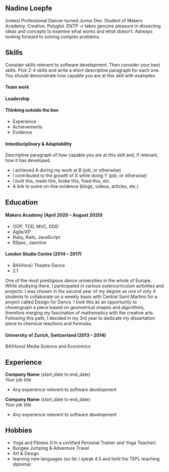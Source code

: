 ## Nadine Loepfe

(notes)
Professional Dancer turned Junior Dev.
Student of Makers Academy.
Creative. 
Polyglot. 
ENTP 
-> takes genuine pleasure in dissecting ideas and concepts to examine what works and what doesn’t. Aalways looking forward to solving complex problems.


## Skills

Consider skills relevent to software development. Then consider your best skills. Pick 2-4 skills and write a short descriptive paragraph for each one. You should demonstrate how capable you are at this skill with examples.


#### Team work


#### Leadership


#### Thinking outside the box

- Experience
- Achievements
- Evidence

#### Interdisciplinary & Adaptability

Descriptive paragraph of how capable you are at this skill and, if relevant, how it has developed.

- I achieved A during my work at B (job, or otherwise)
- I contributed to the growth of X while doing Y (job, or otherwise)
- I built this, made this, broke this, fixed this, etc.
- A link to some on-line evidence (blogs, videos, articles, etc.)

## Education

#### Makers Academy (April 2020 – August 2020)

- OOP, TDD, MVC, DDD
- Agile/XP
- Ruby, Rails, JavaScript
- RSpec, Jasmine

#### London Studio Centre (2014 – 2017)

- BA(Hons) Theatre Dance
- 2.1

One of the most prestigious dance universities in the whole of Europe. 
While studiying there, I participated in various outercurriculum activities and projects. 
I was chosen in the second year of my degree as one of only 4 students to collaborate on a weekly basis with Central Saint Martins for a project called Design for Dance.
I took this as an opportunity to choreograph a piece based on geometrical shapes and algorithms, therefore merging my fascination of mathematics with the creative arts. Following this path, I decided in my 3rd year to dedicate my dissertation piece to chemical reactions and formulas.

#### University of Zurich, Switzerland (2013 – 2014)

BA(Hons) Media Science and Economics


## Experience

**Company Name** (start_date to end_date)    
*Your job title*  
- Any experience relevent to software development

**Company Name** (start_date to end_date)   
*Your job title*  
- Any experience relevent to software development

## Hobbies

- Yoga and Fitness (I'm a certified Personal Trainer and Yoga Teacher)
- Bungee Jumping & Adventure Travel
- Art & Design
- learning new languages (so far I speak 4.5 and hold the TEFL teaching diploma)
